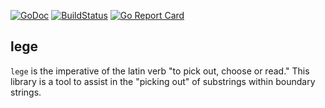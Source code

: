 [![GoDoc](https://godoc.org/github.com/augmentable-dev/lege?status.svg)](https://godoc.org/github.com/augmentable-dev/lege)
[![BuildStatus](https://github.com/augmentable-dev/lege/workflows/tests/badge.svg)](https://github.com/augmentable-dev/lege/actions?workflow=tests)
[![Go Report Card](https://goreportcard.com/badge/github.com/augmentable-dev/lege)](https://goreportcard.com/report/github.com/augmentable-dev/lege)

## lege

`lege` is the imperative of the latin verb "to pick out, choose or read." This library is a tool to assist in the "picking out" of substrings within boundary strings.
